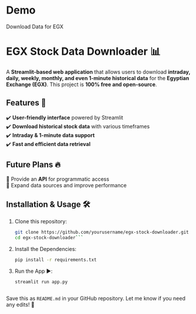 # Demo
Download Data for EGX 

# EGX Stock Data Downloader 📊  

A **Streamlit-based web application** that allows users to download **intraday, daily, weekly, monthly, and even 1-minute historical data** for the **Egyptian Exchange (EGX)**. This project is **100% free and open-source**.  

## Features 🚀  
✔️ **User-friendly interface** powered by Streamlit  
✔️ **Download historical stock data** with various timeframes  
✔️ **Intraday & 1-minute data support**  
✔️ **Fast and efficient data retrieval**  

## Future Plans 🔥  
🔹 Provide an **API** for programmatic access  
🔹 Expand data sources and improve performance  

## Installation & Usage 🛠️  
1. Clone this repository:  
   ```bash
   git clone https://github.com/yourusername/egx-stock-downloader.git
   cd egx-stock-downloader```
2. Install the Dependencies:
    ```bash
   pip install -r requirements.txt
3. Run the App ▶️:
   ```bash
   streamlit run app.py



Save this as `README.md` in your GitHub repository. Let me know if you need any edits! 🚀

